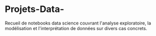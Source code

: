 # Projets-Data-
Recueil de notebooks data science couvrant l'analyse exploratoire, la modélisation et l'interprétation de données sur divers cas concrets.
